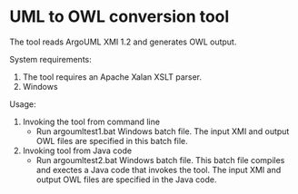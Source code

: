 # UML to OWL conversion tool

The tool reads ArgoUML XMI 1.2 and generates OWL output.

System requirements:

1. The tool requires an Apache Xalan XSLT parser.
2. Windows

Usage:

1. Invoking the tool from command line
    - Run argoumltest1.bat Windows batch file. The input XMI and output OWL files are specified in this batch file.
2. Invoking tool from Java code
    - Run argoumltest2.bat Windows batch file. This batch file compiles and exectes a Java code that invokes the tool. The input XMI and output OWL files are specified in the Java code.
